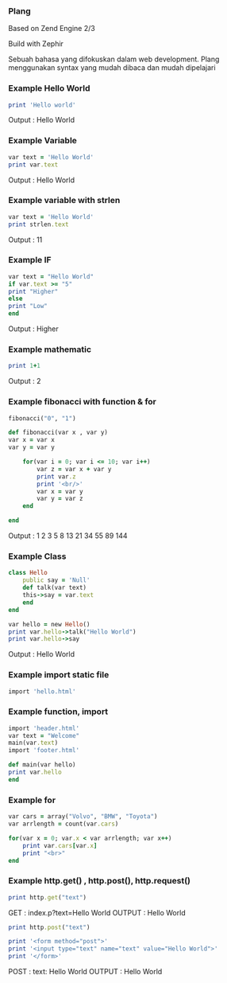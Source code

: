 ### Plang
Based on Zend Engine 2/3

Build with Zephir

Sebuah bahasa yang difokuskan dalam web development. Plang menggunakan syntax yang mudah dibaca dan mudah dipelajari

### Example Hello World
```ruby
print 'Hello world'
```
Output : Hello World

### Example Variable

```ruby
var text = 'Hello World'
print var.text
```
Output : Hello World

### Example variable with strlen
```ruby
var text = 'Hello World'
print strlen.text
```
Output : 11

### Example IF

```ruby
var text = "Hello World"
if var.text >= "5"
print "Higher"
else
print "Low"
end
```
Output : Higher

### Example mathematic
```ruby
print 1+1
```
Output : 2

### Example fibonacci with function & for

```ruby
fibonacci("0", "1")

def fibonacci(var x , var y)
var x = var x
var y = var y

    for(var i = 0; var i <= 10; var i++)
        var z = var x + var y
        print var.z
        print '<br/>'
        var x = var y    
        var y = var z     
    end

end
```

Output :
1
2
3
5
8
13
21
34
55
89
144

### Example Class
```ruby
class Hello
    public say = 'Null'
    def talk(var text)
    this->say = var.text
    end
end

var hello = new Hello()
print var.hello->talk("Hello World")
print var.hello->say
```
Output : Hello World

### Example import static file
```ruby
import 'hello.html'
```
### Example function, import
```ruby
import 'header.html'
var text = "Welcome"
main(var.text)
import 'footer.html'

def main(var hello)
print var.hello
end
```
### Example for
```ruby
var cars = array("Volvo", "BMW", "Toyota")
var arrlength = count(var.cars)

for(var x = 0; var.x < var arrlength; var x++)
    print var.cars[var.x]
    print "<br>"
end
```

### Example http.get() , http.post(), http.request()
```ruby
print http.get("text")
```
GET : index.p?text=Hello World
OUTPUT : Hello World

```ruby
print http.post("text")

print '<form method="post">'
print '<input type="text" name="text" value="Hello World">'
print '</form>'
```
POST : text: Hello World
OUTPUT : Hello World